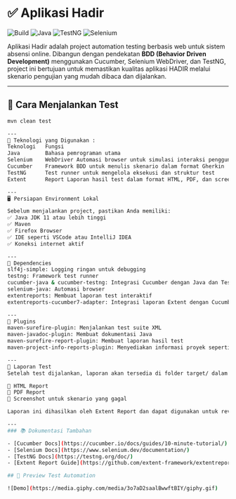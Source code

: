 # ✅ Aplikasi Hadir

![Build](https://img.shields.io/badge/build-passing-brightgreen)
![Java](https://img.shields.io/badge/java-11%2B-blue)
![TestNG](https://img.shields.io/badge/TestNG-7.10.2-orange)
![Selenium](https://img.shields.io/badge/Selenium-4.34.0-green)

Aplikasi Hadir adalah project automation testing berbasis web untuk sistem absensi online. Dibangun dengan pendekatan **BDD (Behavior Driven Development)** menggunakan Cucumber, Selenium WebDriver, dan TestNG, project ini bertujuan untuk memastikan kualitas aplikasi HADIR melalui skenario pengujian yang mudah dibaca dan dijalankan.

---

## 🚀 Cara Menjalankan Test

```bash
mvn clean test

---
🧰 Teknologi yang Digunakan : 
Teknologi	Fungsi
Java	    Bahasa pemrograman utama
Selenium    WebDriver Automasi browser untuk simulasi interaksi pengguna
Cucumber	Framework BDD untuk menulis skenario dalam format Gherkin
TestNG	    Test runner untuk mengelola eksekusi dan struktur test
Extent      Report Laporan hasil test dalam format HTML, PDF, dan screenshot

---
🖥️ Persiapan Environment Lokal

Sebelum menjalankan project, pastikan Anda memiliki:
✅ Java JDK 11 atau lebih tinggi
✅ Maven
✅ Firefox Browser
✅ IDE seperti VSCode atau IntelliJ IDEA
✅ Koneksi internet aktif

---
🔹 Dependencies
slf4j-simple: Logging ringan untuk debugging
testng: Framework test runner
cucumber-java & cucumber-testng: Integrasi Cucumber dengan Java dan TestNG
selenium-java: Automasi browser
extentreports: Membuat laporan test interaktif
extentreports-cucumber7-adapter: Integrasi laporan Extent dengan Cucumber v7

---
🔹 Plugins
maven-surefire-plugin: Menjalankan test suite XML
maven-javadoc-plugin: Membuat dokumentasi Java
maven-surefire-report-plugin: Membuat laporan hasil test
maven-project-info-reports-plugin: Menyediakan informasi proyek seperti dependensi dan konfigurasi build

---
📄 Laporan Test 
Setelah test dijalankan, laporan akan tersedia di folder target/ dalam format:

📄 HTML Report
📄 PDF Report
📸 Screenshot untuk skenario yang gagal

Laporan ini dihasilkan oleh Extent Report dan dapat digunakan untuk review hasil pengujian oleh tim QA maupun stakeholder.

---
### 📚 Dokumentasi Tambahan

- [Cucumber Docs](https://cucumber.io/docs/guides/10-minute-tutorial/)
- [Selenium Docs](https://www.selenium.dev/documentation/)
- [TestNG Docs](https://testng.org/doc/)
- [Extent Report Guide](https://github.com/extent-framework/extentreports-java)

## 🎥 Preview Test Automation

![Demo](https://media.giphy.com/media/3o7aD2saalBwwftBIY/giphy.gif)


